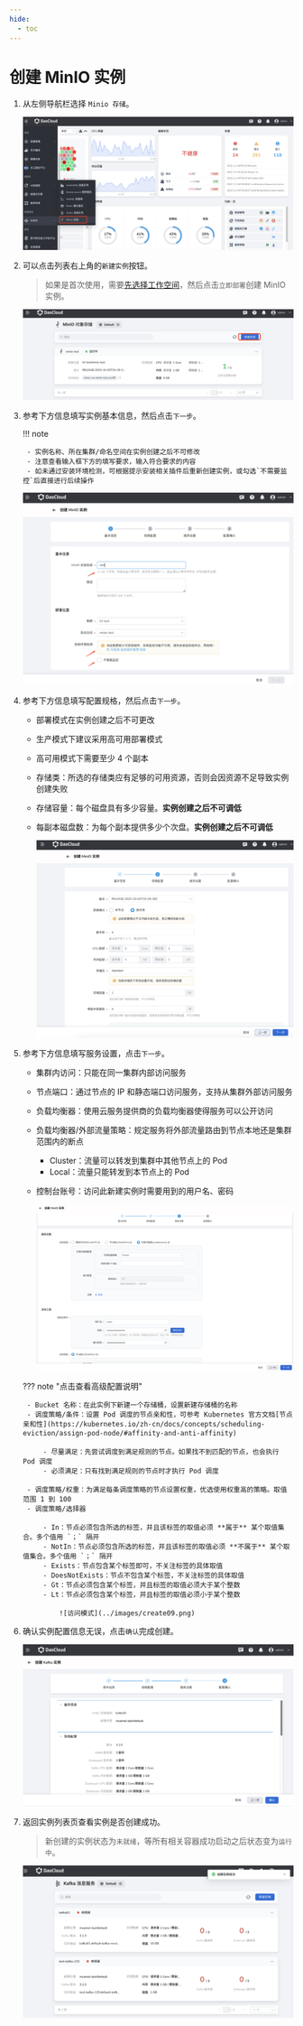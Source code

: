 ```yaml
---
hide:
  - toc
---
```


# 创建 MinIO 实例

1. 从左侧导航栏选择 `Minio 存储`。

    ![选择 minio 存储](../images/create01.png)

2. 可以点击列表右上角的`新建实例`按钮。

    > 如果是首次使用，需要[先选择工作空间](../../first-visit.md)，然后点击`立即部署`创建 MinIO 实例。

    ![点击新建实例](../images/create02.png)

3. 参考下方信息填写实例基本信息，然后点击`下一步`。

    !!! note

        - 实例名称、所在集群/命名空间在实例创建之后不可修改
        - 注意查看输入框下方的填写要求，输入符合要求的内容
        - 如未通过安装环境检测，可根据提示安装相关插件后重新创建实例，或勾选`不需要监控`后直接进行后续操作

    ![基本信息](../images/create03.png)

4. 参考下方信息填写配置规格，然后点击`下一步`。

    - 部署模式在实例创建之后不可更改
    - 生产模式下建议采用高可用部署模式
    - 高可用模式下需要至少 4 个副本
    - 存储类：所选的存储类应有足够的可用资源，否则会因资源不足导致实例创建失败
    - 存储容量：每个磁盘具有多少容量。**实例创建之后不可调低**
    - 每副本磁盘数：为每个副本提供多少个次盘。**实例创建之后不可调低**

        ![配置规格](../images/create07.png)

5. 参考下方信息填写服务设置，点击`下一步`。

    - 集群内访问：只能在同一集群内部访问服务
    - 节点端口：通过节点的 IP 和静态端口访问服务，支持从集群外部访问服务
    - 负载均衡器：使用云服务提供商的负载均衡器使得服务可以公开访问
    - 负载均衡器/外部流量策略：规定服务将外部流量路由到节点本地还是集群范围内的断点

        - Cluster：流量可以转发到集群中其他节点上的 Pod
        - Local：流量只能转发到本节点上的 Pod

    - 控制台账号：访问此新建实例时需要用到的用户名、密码
        
        ![访问模式](../images/create08.png)

    ??? note "点击查看高级配置说明"

        - Bucket 名称：在此实例下新建一个存储桶，设置新建存储桶的名称
        - 调度策略/条件：设置 Pod 调度的节点亲和性，可参考 Kubernetes 官方文档[节点亲和性](https://kubernetes.io/zh-cn/docs/concepts/scheduling-eviction/assign-pod-node/#affinity-and-anti-affinity)

            - 尽量满足：先尝试调度到满足规则的节点。如果找不到匹配的节点，也会执行 Pod 调度
            - 必须满足：只有找到满足规则的节点时才执行 Pod 调度

        - 调度策略/权重：为满足每条调度策略的节点设置权重，优选使用权重高的策略。取值范围 1 到 100
        - 调度策略/选择器

            - In：节点必须包含所选的标签，并且该标签的取值必须 **属于** 某个取值集合。多个值用 `；` 隔开
            - NotIn：节点必须包含所选的标签，并且该标签的取值必须 **不属于** 某个取值集合。多个值用 `；` 隔开
            - Exists：节点包含某个标签即可，不关注标签的具体取值
            - DoesNotExists：节点不包含某个标签，不关注标签的具体取值
            - Gt：节点必须包含某个标签，并且标签的取值必须大于某个整数
            - Lt：节点必须包含某个标签，并且标签的取值必须小于某个整数

                ![访问模式](../images/create09.png)

6. 确认实例配置信息无误，点击`确认`完成创建。

    ![点击确认](../images/create05.png)

7. 返回实例列表页查看实例是否创建成功。

    > 新创建的实例状态为`未就绪`，等所有相关容器成功启动之后状态变为`运行中`。

    ![状态](../images/create06.png)
